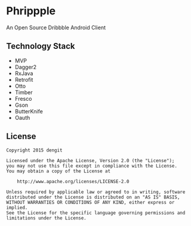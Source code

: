 # Phrippple
An Open Source Dribbble Android Client

## Technology Stack
- MVP
- Dagger2
- RxJava
- Retrofit
- Otto
- Timber
- Fresco
- Gson
- ButterKnife
- Oauth

## License
    Copyright 2015 dengit
    
    Licensed under the Apache License, Version 2.0 (the "License");
    you may not use this file except in compliance with the License.
    You may obtain a copy of the License at
    
        http://www.apache.org/licenses/LICENSE-2.0
    
    Unless required by applicable law or agreed to in writing, software
    distributed under the License is distributed on an "AS IS" BASIS,
    WITHOUT WARRANTIES OR CONDITIONS OF ANY KIND, either express or implied.
    See the License for the specific language governing permissions and
    limitations under the License.
